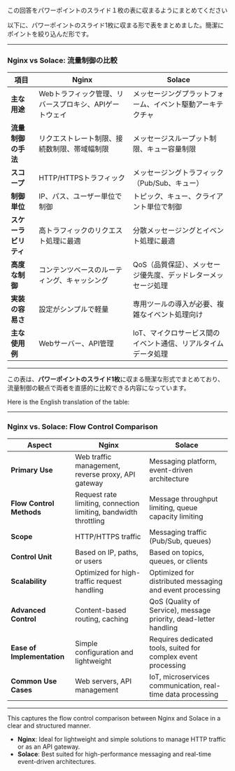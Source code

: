 この回答をパワーポイントのスライド１枚の表に収まるようにまとめてください


以下に、パワーポイントのスライド1枚に収まる形で表をまとめました。簡潔にポイントを絞り込んだ形です。

---

### **Nginx vs Solace: 流量制御の比較**

| **項目**             | **Nginx**                                                     | **Solace**                                                   |
|----------------------|-------------------------------------------------------------|-------------------------------------------------------------|
| **主な用途**          | Webトラフィック管理、リバースプロキシ、APIゲートウェイ                       | メッセージングプラットフォーム、イベント駆動アーキテクチャ                       |
| **流量制御の手法**    | リクエストレート制限、接続数制限、帯域幅制限                                   | メッセージスループット制限、キュー容量制限                                     |
| **スコープ**          | HTTP/HTTPSトラフィック                                        | メッセージングトラフィック（Pub/Sub、キュー）                              |
| **制御単位**          | IP、パス、ユーザー単位で制御                                     | トピック、キュー、クライアント単位で制御                                     |
| **スケーラビリティ**   | 高トラフィックのリクエスト処理に最適                                  | 分散メッセージングとイベント処理に最適                                     |
| **高度な制御**        | コンテンツベースのルーティング、キャッシング                                | QoS（品質保証）、メッセージ優先度、デッドレターメッセージ処理                        |
| **実装の容易さ**      | 設定がシンプルで軽量                                             | 専用ツールの導入が必要、複雑なイベント処理向け                                 |
| **主な使用例**        | Webサーバー、API管理                                             | IoT、マイクロサービス間のイベント通信、リアルタイムデータ処理                     |

---

この表は、**パワーポイントのスライド1枚**に収まる簡潔な形式でまとめており、流量制御の観点で両者を直感的に比較できる内容になっています。

Here is the English translation of the table:

---

### **Nginx vs. Solace: Flow Control Comparison**

| **Aspect**        | **Nginx**                                                       | **Solace**                                                     |
|--------------------|-----------------------------------------------------------------|-----------------------------------------------------------------|
| **Primary Use**    | Web traffic management, reverse proxy, API gateway              | Messaging platform, event-driven architecture                  |
| **Flow Control Methods** | Request rate limiting, connection limiting, bandwidth throttling  | Message throughput limiting, queue capacity limiting           |
| **Scope**          | HTTP/HTTPS traffic                                              | Messaging traffic (Pub/Sub, queues)                            |
| **Control Unit**   | Based on IP, paths, or users                                     | Based on topics, queues, or clients                            |
| **Scalability**    | Optimized for high-traffic request handling                      | Optimized for distributed messaging and event processing        |
| **Advanced Control** | Content-based routing, caching                                 | QoS (Quality of Service), message priority, dead-letter handling |
| **Ease of Implementation** | Simple configuration and lightweight                     | Requires dedicated tools, suited for complex event processing   |
| **Common Use Cases** | Web servers, API management                                    | IoT, microservices communication, real-time data processing     |

--- 

This captures the flow control comparison between Nginx and Solace in a clear and structured manner.

- **Nginx**: Ideal for lightweight and simple solutions to manage HTTP traffic or as an API gateway.  
- **Solace**: Best suited for high-performance messaging and real-time event-driven architectures.  
